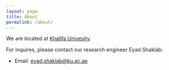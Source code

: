 ```yaml
---
layout: page
title: About
permalink: /about/
---
```

We are located at [Khalifa Univesity](https://ku.ac.ae).

For inquires, please contact our research engineer Eyad Shaklab:
- Email: eyad.shaklab@ku.ac.ae

